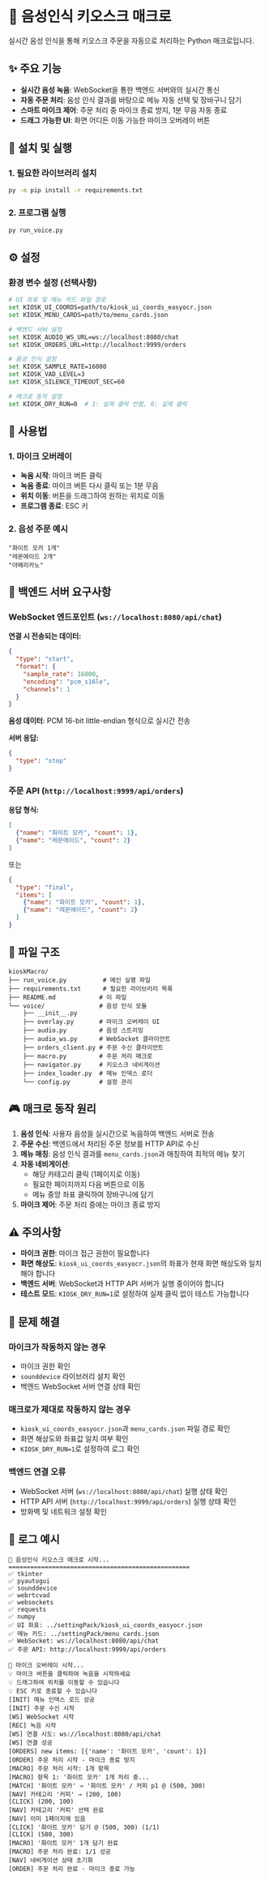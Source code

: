 # 🎤 음성인식 키오스크 매크로

실시간 음성 인식을 통해 키오스크 주문을 자동으로 처리하는 Python 매크로입니다.

## ✨ 주요 기능

- **실시간 음성 녹음**: WebSocket을 통한 백엔드 서버와의 실시간 통신
- **자동 주문 처리**: 음성 인식 결과를 바탕으로 메뉴 자동 선택 및 장바구니 담기
- **스마트 마이크 제어**: 주문 처리 중 마이크 종료 방지, 1분 무음 자동 종료
- **드래그 가능한 UI**: 화면 어디든 이동 가능한 마이크 오버레이 버튼

## 🚀 설치 및 실행

### 1. 필요한 라이브러리 설치

```bash
py -m pip install -r requirements.txt
```

### 2. 프로그램 실행

```bash
py run_voice.py
```

## ⚙️ 설정

### 환경 변수 설정 (선택사항)

```bash
# UI 좌표 및 메뉴 카드 파일 경로
set KIOSK_UI_COORDS=path/to/kiosk_ui_coords_easyocr.json
set KIOSK_MENU_CARDS=path/to/menu_cards.json

# 백엔드 서버 설정
set KIOSK_AUDIO_WS_URL=ws://localhost:8080/chat
set KIOSK_ORDERS_URL=http://localhost:9999/orders

# 음성 인식 설정
set KIOSK_SAMPLE_RATE=16000
set KIOSK_VAD_LEVEL=3
set KIOSK_SILENCE_TIMEOUT_SEC=60

# 매크로 동작 설정
set KIOSK_DRY_RUN=0  # 1: 실제 클릭 안함, 0: 실제 클릭
```

## 🎯 사용법

### 1. 마이크 오버레이

- **녹음 시작**: 마이크 버튼 클릭
- **녹음 종료**: 마이크 버튼 다시 클릭 또는 1분 무음
- **위치 이동**: 버튼을 드래그하여 원하는 위치로 이동
- **프로그램 종료**: ESC 키

### 2. 음성 주문 예시

```
"화이트 모카 1개"
"레몬에이드 2개"
"아메리카노"
```

## 🔧 백엔드 서버 요구사항

### WebSocket 엔드포인트 (`ws://localhost:8080/api/chat`)

**연결 시 전송되는 데이터:**
```json
{
  "type": "start",
  "format": {
    "sample_rate": 16000,
    "encoding": "pcm_s16le",
    "channels": 1
  }
}
```

**음성 데이터**: PCM 16-bit little-endian 형식으로 실시간 전송

**서버 응답:**
```json
{
  "type": "stop"
}
```

### 주문 API (`http://localhost:9999/api/orders`)

**응답 형식:**
```json
[
  {"name": "화이트 모카", "count": 1},
  {"name": "레몬에이드", "count": 2}
]
```

또는

```json
{
  "type": "final",
  "items": [
    {"name": "화이트 모카", "count": 1},
    {"name": "레몬에이드", "count": 2}
  ]
}
```

## 📁 파일 구조

```
kioskMacro/
├── run_voice.py          # 메인 실행 파일
├── requirements.txt      # 필요한 라이브러리 목록
├── README.md            # 이 파일
└── voice/               # 음성 인식 모듈
    ├── __init__.py
    ├── overlay.py       # 마이크 오버레이 UI
    ├── audio.py         # 음성 스트리밍
    ├── audio_ws.py      # WebSocket 클라이언트
    ├── orders_client.py # 주문 수신 클라이언트
    ├── macro.py         # 주문 처리 매크로
    ├── navigator.py     # 키오스크 네비게이션
    ├── index_loader.py  # 메뉴 인덱스 로더
    └── config.py        # 설정 관리
```

## 🎮 매크로 동작 원리

1. **음성 인식**: 사용자 음성을 실시간으로 녹음하여 백엔드 서버로 전송
2. **주문 수신**: 백엔드에서 처리된 주문 정보를 HTTP API로 수신
3. **메뉴 매칭**: 음성 인식 결과를 `menu_cards.json`과 매칭하여 최적의 메뉴 찾기
4. **자동 네비게이션**: 
   - 해당 카테고리 클릭 (1페이지로 이동)
   - 필요한 페이지까지 다음 버튼으로 이동
   - 메뉴 중앙 좌표 클릭하여 장바구니에 담기
5. **마이크 제어**: 주문 처리 중에는 마이크 종료 방지

## ⚠️ 주의사항

- **마이크 권한**: 마이크 접근 권한이 필요합니다
- **화면 해상도**: `kiosk_ui_coords_easyocr.json`의 좌표가 현재 화면 해상도와 일치해야 합니다
- **백엔드 서버**: WebSocket과 HTTP API 서버가 실행 중이어야 합니다
- **테스트 모드**: `KIOSK_DRY_RUN=1`로 설정하여 실제 클릭 없이 테스트 가능합니다

## 🐛 문제 해결

### 마이크가 작동하지 않는 경우
- 마이크 권한 확인
- `sounddevice` 라이브러리 설치 확인
- 백엔드 WebSocket 서버 연결 상태 확인

### 매크로가 제대로 작동하지 않는 경우
- `kiosk_ui_coords_easyocr.json`과 `menu_cards.json` 파일 경로 확인
- 화면 해상도와 좌표값 일치 여부 확인
- `KIOSK_DRY_RUN=1`로 설정하여 로그 확인

### 백엔드 연결 오류
- WebSocket 서버 (`ws://localhost:8080/api/chat`) 실행 상태 확인
- HTTP API 서버 (`http://localhost:9999/api/orders`) 실행 상태 확인
- 방화벽 및 네트워크 설정 확인

## 📝 로그 예시

```
🎤 음성인식 키오스크 매크로 시작...
==================================================
✅ tkinter
✅ pyautogui
✅ sounddevice
✅ webrtcvad
✅ websockets
✅ requests
✅ numpy
✅ UI 좌표: ../settingPack/kiosk_ui_coords_easyocr.json
✅ 메뉴 카드: ../settingPack/menu_cards.json
✅ WebSocket: ws://localhost:8080/api/chat
✅ 주문 API: http://localhost:9999/api/orders

🚀 마이크 오버레이 시작...
💡 마이크 버튼을 클릭하여 녹음을 시작하세요
💡 드래그하여 위치를 이동할 수 있습니다
💡 ESC 키로 종료할 수 있습니다
[INIT] 메뉴 인덱스 로드 성공
[INIT] 주문 수신 시작
[WS] WebSocket 시작
[REC] 녹음 시작
[WS] 연결 시도: ws://localhost:8080/api/chat
[WS] 연결 성공
[ORDERS] new items: [{'name': '화이트 모카', 'count': 1}]
[ORDER] 주문 처리 시작 - 마이크 종료 방지
[MACRO] 주문 처리 시작: 1개 항목
[MACRO] 항목 1: '화이트 모카' 1개 처리 중...
[MATCH] '화이트 모카' → '화이트 모카' / 커피 p1 @ (500, 300)
[NAV] 카테고리 '커피' → (200, 100)
[CLICK] (200, 100)
[NAV] 카테고리 '커피' 선택 완료
[NAV] 이미 1페이지에 있음
[CLICK] '화이트 모카' 담기 @ (500, 300) (1/1)
[CLICK] (500, 300)
[MACRO] '화이트 모카' 1개 담기 완료
[MACRO] 주문 처리 완료: 1/1 성공
[NAV] 네비게이션 상태 초기화
[ORDER] 주문 처리 완료 - 마이크 종료 가능
```
